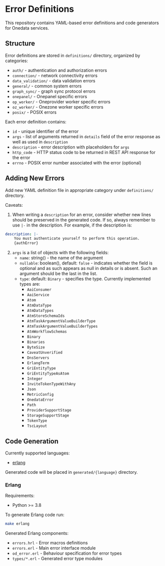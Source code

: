 # Error Definitions

This repository contains YAML-based error definitions and code generators 
for Onedata services.

## Structure

Error definitions are stored in `definitions/` directory, organized by categories:
- `auth/` - authentication and authorization errors
- `connection/` - network connectivity errors 
- `data_validation/` - data validation errors
- `general/` - common system errors
- `graph_sync/` - graph sync protocol errors
- `onepanel/` - Onepanel specific errors
- `op_worker/` - Oneprovider worker specific errors
- `oz_worker/` - Onezone worker specific errors
- `posix/` - POSIX errors

Each error definition contains:
- `id` - unique identifier of the error
- `args` - list of arguments returned in `details` field of the error response as well as used in `description`
- `description` - error description with placeholders for `args`
- `http_code` - HTTP status code to be returned in REST API response for the error
- `errno` - POSIX error number associated with the error (optional)


## Adding New Errors

Add new YAML definition file in appropriate category under `definitions/` directory. 

Caveats:
1. When writing a `description` for an error, consider whether new lines should 
be preserved in the generated code. If so, always remember to use `|-` in the 
description. For example, if the description is:

```yaml
description: |-
    You must authenticate yourself to perform this operation. 
    {authError}
```

2. `args` is a list of objects with the following fields:
   - `name`: string() - the name of the argument
   - `nullable`: boolean(), default: `false` - indicates whether the field is 
     optional and as such appears as null in details or is absent. Such an 
     argument should be the last in the list.
   - `type`: default: `Binary` - specifies the type. Currently implemented types are:
     - `AaiConsumer`
     - `AaiService`
     - `Atom`
     - `AtmDataType`
     - `AtmDataTypes`
     - `AtmStoreSchemaIds`
     - `AtmTaskArgumentValueBuilderType`
     - `AtmTaskArgumentValueBuilderTypes`
     - `AtmWorkflowSchemas`
     - `Binary`
     - `Binaries`
     - `ByteSize`
     - `CaveatUnverified`
     - `DnsServers`
     - `ErlangTerm`
     - `GriEntityType`
     - `GriEntityTypeAsAtom`
     - `Integer`
     - `InviteTokenTypeWithAny`
     - `Json`
     - `MetricConfig`
     - `OnedataError`
     - `Path`
     - `ProviderSupportStage`
     - `StorageSupportStage`
     - `TokenType`
     - `TscLayout`


## Code Generation

Currently supported languages:
- [erlang](###Erlang)

Generated code will be placed in `generated/{language}` directory.

### Erlang

Requirements:
- Python >= 3.8

To generate Erlang code run:

```bash
make erlang
```

Generated Erlang components:
- `errors.hrl` - Error macros definitions
- `errors.erl` - Main error interface module  
- `od_error.erl` - Behaviour specification for error types
- `types/*.erl` - Generated error type modules
